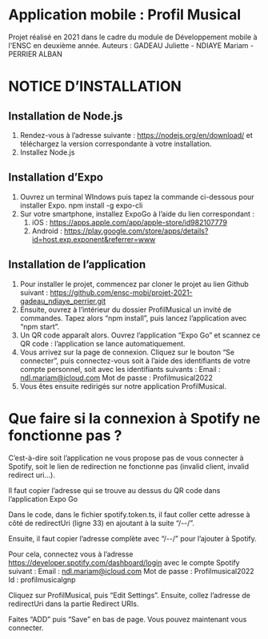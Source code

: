 # Application mobile : Profil Musical
Projet réalisé en 2021 dans le cadre du module de Développement mobile à l'ENSC en deuxième année.
Auteurs : GADEAU Juliette - NDIAYE Mariam - PERRIER ALBAN

# NOTICE D’INSTALLATION
## Installation de Node.js
1. Rendez-vous à l’adresse suivante : https://nodejs.org/en/download/ et téléchargez la version correspondante à votre installation.
2. Installez Node.js

## Installation d’Expo
1. Ouvrez un terminal WIndows puis tapez la commande ci-dessous pour installer Expo.
npm install -g expo-cli
2. Sur votre smartphone, installez ExpoGo à l’aide du lien correspondant :
    1. iOS : https://apps.apple.com/app/apple-store/id982107779
    2. Android : https://play.google.com/store/apps/details?id=host.exp.exponent&referrer=www

## Installation de l’application
1. Pour installer le projet, commencez par cloner le projet au lien Github suivant  : https://github.com/ensc-mobi/projet-2021-gadeau_ndiaye_perrier.git
2. Ensuite, ouvrez à l’intérieur du dossier ProfilMusical un invité de commandes.
    Tapez alors “npm install”, puis lancez l’application avec “npm start”.
3. Un QR code apparaît alors. Ouvrez l’application “Expo Go” et scannez ce QR code : l’application se lance automatiquement.
4. Vous arrivez sur la page de connexion. Cliquez sur le bouton “Se connecter”, puis connectez-vous soit à l’aide des identifiants de votre compte personnel, soit avec les identifiants suivants :
    Email : ndl.mariam@icloud.com
    Mot de passe : Profilmusical2022
5. Vous êtes ensuite redirigés sur notre application ProfilMusical.

# Que faire si la connexion à Spotify ne fonctionne pas ? 
C’est-à-dire soit l’application ne vous propose pas de vous connecter à Spotify, soit le lien de redirection ne fonctionne pas (invalid client, invalid redirect uri…).

Il faut copier l’adresse qui se trouve au dessus du QR code dans l’application Expo Go

Dans le code, dans le fichier spotify.token.ts, il faut coller cette adresse à côté de redirectUri (ligne 33) en ajoutant à la suite “/--/”.

Ensuite, il faut copier l’adresse complète avec “/--/” pour l’ajouter à Spotify. 

Pour cela, connectez vous à l’adresse https://developer.spotify.com/dashboard/login avec le compte Spotify suivant : 
Email : ndl.mariam@icloud.com
Mot de passe : Profilmusical2022
Id : profilmusicalgnp

Cliquez sur ProfilMusical, puis “Edit Settings”. Ensuite, collez l’adresse de redirectUri dans la partie Redirect URIs.

Faites “ADD” puis “Save” en bas de page. Vous pouvez maintenant vous connecter.
